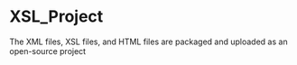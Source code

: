 # XSL_Project
The XML files, XSL files, and HTML files are packaged and uploaded as an open-source project
